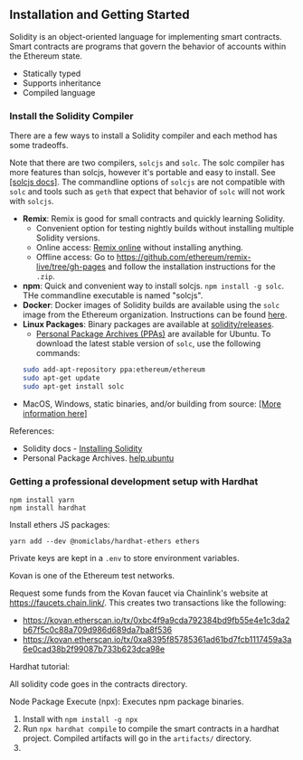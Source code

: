 ## Installation and Getting Started

Solidity is an object-oriented language for implementing smart contracts. Smart contracts are programs that govern the behavior of accounts within the Ethereum state. 
- Statically typed
- Supports inheritance
- Compiled language

### Install the Solidity Compiler

There are a few ways to install a Solidity compiler and each method has some tradeoffs.

Note that there are two compilers, `solcjs` and `solc`. The solc compiler has more features than solcjs, however it's portable and easy to install. See [[solcjs docs]](https://github.com/ethereum/solc-js). The commandline options of `solcjs` are not compatible with `solc` and tools such as `geth` that expect that behavior of `solc` will not work with `solcjs`.


- **Remix**: Remix is good for small contracts and quickly learning Solidity. 
  - Convenient option for testing nightly builds without installing multiple Solidity versions.
  - Online access: [Remix online](https://remix.ethereum.org/) without installing anything. 
  - Offline access: Go to https://github.com/ethereum/remix-live/tree/gh-pages and follow the installation instructions for the `.zip`. 
- **npm**: Quick and convenient way to install solcjs. `npm install -g solc`. THe commandline executable is named "solcjs".
- **Docker**: Docker images of Solidity builds are available using the `solc` image from the Ethereum organization. Instructions can be found [here][solidity-docs-installation].
- **Linux Packages**: Binary packages are available at [solidity/releases](https://github.com/ethereum/solidity/releases).
  - [Personal Package Archives (PPAs)][help-ubuntu-ppa] are available for Ubuntu. To download the latest stable version of `solc`, use the following commands:
  ```bash
  sudo add-apt-repository ppa:ethereum/ethereum
  sudo apt-get update
  sudo apt-get install solc
  ```
- MacOS, Windows, static binaries, and/or building from source: [[More information here]][solidity-docs-installation]


References:
- Solidity docs - [Installing Solidity][solidity-docs-installation]
- Personal Package Archives. [help.ubuntu][help-ubuntu-ppa]

[solidity-docs-installation]: https://docs.soliditylang.org/en/v0.8.12/installing-solidity.html
[help-ubuntu-ppa]: https://help.ubuntu.com/stable/ubuntu-help/addremove-ppa.html.en#:~:text=Personal%20Package%20Archives%20(PPAs)%20are,that%20it%20can%20be%20tested. 


### Getting a professional development setup with Hardhat 

```
npm install yarn
npm install hardhat
```

Install ethers JS packages: 
```
yarn add --dev @nomiclabs/hardhat-ethers ethers
```

Private keys are kept in a `.env` to store environment variables.

Kovan is one of the Ethereum test networks.

Request some funds from the Kovan faucet via Chainlink's website at https://faucets.chain.link/.  This creates two transactions like the following: 
- https://kovan.etherscan.io/tx/0xbc4f9a9cda792384bd9fb55e4e1c3da2b67f5c0c88a709d986d689da7ba8f536
- https://kovan.etherscan.io/tx/0xa8395f85785361ad61bd7fcb1117459a3a6e0cad38b2f99087b733b623dca98e


Hardhat tutorial:

All solidity code goes in the contracts directory. 


Node Package Execute (npx): Executes npm package binaries.
1. Install with `npm install -g npx`
2. Run `npx hardhat compile` to compile the smart contracts in a hardhat project. Compiled artifacts will go in the `artifacts/` directory.
3. 